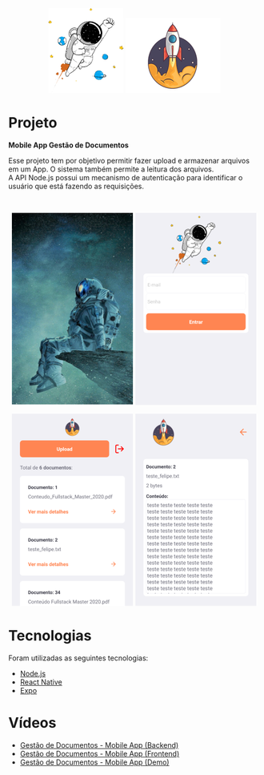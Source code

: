 <p align="center">
  <img alt="Astronaut" src=".github/astronaut_icon.png">
  <img alt="Rocket" src=".github/rocket_icon.png">
</p>

# Projeto

<strong>Mobile App Gestão de Documentos</strong>

Esse projeto tem por objetivo permitir fazer upload e armazenar arquivos em um App. O sistema também permite a leitura dos arquivos.<br/>
A API Node.js possui um mecanismo de autenticação para identificar o usuário que está fazendo as requisições.

<br/>
<p align="center">
  <img alt="Snapshot1" src=".github/snapshot1.png">
  <img alt="Snapshot2" src=".github/snapshot2.png">
</p>
<p align="center">
  <img alt="Snapshot3" src=".github/snapshot3.png">
  <img alt="Snapshot4" src=".github/snapshot4.png">
</p>

# Tecnologias

Foram utilizadas as seguintes tecnologias:

- [Node.js](https://nodejs.org/en)
- [React Native](https://reactnative.dev)
- [Expo](https://expo.io)

# Vídeos

- [Gestão de Documentos - Mobile App (Backend)](https://youtu.be/sy7hsQrhXIg)
- [Gestão de Documentos - Mobile App (Frontend)](https://youtu.be/MjYjFk6YivM)
- [Gestão de Documentos - Mobile App (Demo)](https://youtu.be/APLWpZrri2E)
